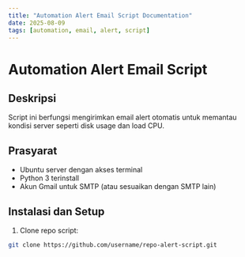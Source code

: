 ```yaml
---
title: "Automation Alert Email Script Documentation"
date: 2025-08-09
tags: [automation, email, alert, script]
---
```


# Automation Alert Email Script

## Deskripsi

Script ini berfungsi mengirimkan email alert otomatis untuk memantau kondisi server seperti disk usage dan load CPU.

## Prasyarat

- Ubuntu server dengan akses terminal  
- Python 3 terinstall  
- Akun Gmail untuk SMTP (atau sesuaikan dengan SMTP lain)

## Instalasi dan Setup

1. Clone repo script:  
```bash
git clone https://github.com/username/repo-alert-script.git

